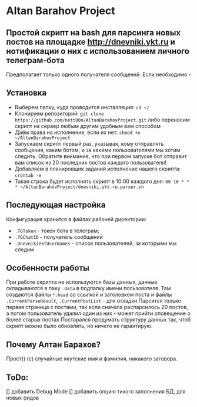 # Altan Barahov Project

## Простой скрипт на bash для парсинга новых постов на площадке http://dnevniki.ykt.ru и нотификации о них с использованием личного телеграм-бота
Предполагает только одного получателя сообщений. Если необходимо - 

## Установка
* Выберем папку, куда проводится инсталляция: `cd ~/`
* Клонируем репозиторий: `git clone https://github.com/nett00n/AltanBarahovProject.git` либо переносим скрипт на сервер любым другим удобным вам способом
* Даём права на исполнение, если их нет: `chmod +x ~/AltanBarahovProject`
* Запускаем скрипт первый раз, указывая, кому отправлять сообщения, каким ботом, и за какими пользователями мы хотим следить. Обратите внимание, что при первом запуске бот отправит вам список из 20 последних постов каждого пользователя!
* Добавляем в планировщик заданий исполнение нашего скрипта: `crontab -e`
* Такая строка будет исполнять скрипт в 10:00 каждого дня: `00 10 * * * ~/AltanBarahovProject/dnevniki.ykt.ru.parser.sh`

## Последующая настройка
Конфигурация хранится в файлах рабочей директории:
* `.TGToken` - токен бота в телеграм;
* `.TGChatID` - получатель сообщений
* `.DnevnikiYktUserNames` - список пользователей, за которыми мы следим

## Особенности работы
При работе скрипта не используются базы данных, данные складываются в паку `.data` в подпапку имени пользователя.
Там создаются файлы `*.head` со ссылкой и заголовком поста и файлы `.CurrentParseResult`, `.CurrentPostList` - для  отладки
Парсится только первая страница с постами, так если сначала распарсилось 20 постов, а потом пользователь удалил один из них - может прийти оповещение о более старых постах
Постарался продумать структуру данных так, чтоб скрипт можно было обновлять, но ничего не гарантирую.

## Почему Алтан Барахов?
Прост)) (c)
случайные якутские имя и фамилия, никакого заговора.

## ToDo:
[] добавить Debug Mode
[] добавить опцию тихого заполнения БД, для новых фидов
